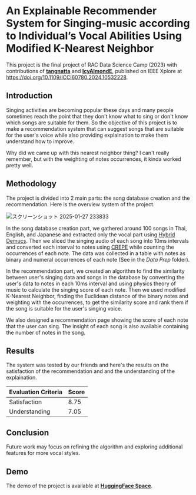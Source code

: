 # An Explainable Recommender System for Singing-music according to Individual’s Vocal Abilities Using Modified K-Nearest Neighbor

This project is the final project of RAC Data Science Camp (2023) with contributions of [**tangnatta**](https://github.com/tangnatta/) and [**IcyAlmondE**](https://github.com/IcyAlmondE/), published on IEEE Xplore at https://doi.org/10.1109/ICCI60780.2024.10532228.

## Introduction

Singing activities are becoming popular these days and many people sometimes reach the point that they don't know what to sing or don't know which songs are suitable for them. So the objective of this project is to make a recommendation system that can suggest songs that are suitable for the user's voice while also providing explaination to make them understand how to improve.

Why did we came up with this nearest neighbor thing? I can't really remember, but with the weighting of notes occurrences, it kinda worked pretty well.

## Methodology

The project is divided into 2 main parts: the song database creation and the recommendation. Here is the overview system of the project.

![スクリーンショット 2025-01-27 233833](https://github.com/user-attachments/assets/e07b4f67-c510-4699-9deb-8aedbb96ea2e)

In the song database creation part, we gathered around 100 songs in Thai, English, and Japanese and extracted only the vocal part using [Hybrid Demucs](https://github.com/facebookresearch/demucs). Then we sliced the singing audio of each song into 10ms intervals and converted each interval to notes using [CREPE](https://github.com/marl/crepe) while counting the occurrences of each note. The data was collected in a table with notes as binary and numeral occurrences of each note (See in the _Data Prep_ folder).

In the recommendation part, we created an algorithm to find the similarity between user's singing data and songs in the database by converting the user's data to notes in each 10ms interval and using physics theory of music to calculate the singing score of each note. Then we used modified K-Nearest Neighbor, finding the Euclidean distance of the binary notes and weighting with the occurrences, to get the similarity score and rank them if the song is suitable for the user's singing voice.

We also designed a recommendation page showing the score of each note that the user can sing. The insight of each song is also available containing the number of notes in the song.

## Results

The system was tested by our friends and here's the results on the satisfaction of the recommendation and and the understanding of the explaination.

| Evaluation Criteria | Score |
| ------------------- | ----- |
| Satisfaction        | 8.75  |
| Understanding       | 7.05  |

## Conclusion

Future work may focus on refining the algorithm and exploring additional features for more vocal styles.

## Demo

The demo of the project is available at [**HuggingFace Space**](https://nattasunit-music-rec-rac-datasci-gradio.hf.space).
